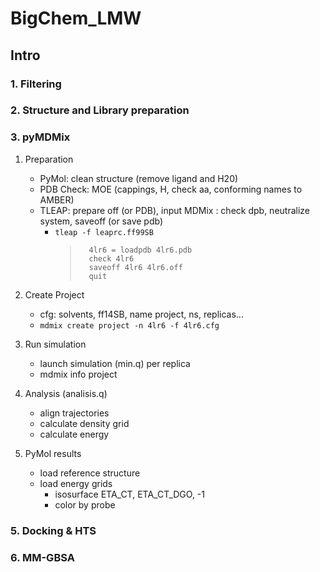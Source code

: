 # BigChem_LMW

## Intro

### 1. Filtering
### 2. Structure and Library preparation
### 3. pyMDMix

1. Preparation
   * PyMol: clean structure (remove ligand and H20)
   * PDB Check: MOE (cappings, H, check aa, conforming names to AMBER)
   * TLEAP: prepare off (or PDB), input MDMix : check dpb, neutralize system, saveoff (or save pdb)
      * `tleap -f leaprc.ff99SB`
         >       4lr6 = loadpdb 4lr6.pdb
         >       check 4lr6
         >       saveoff 4lr6 4lr6.off
         >       quit

3. Create Project
   * cfg: solvents, ff14SB, name project, ns, replicas...
   * `mdmix create project -n 4lr6 -f 4lr6.cfg`
4. Run simulation
   * launch simulation (min.q) per replica
   * mdmix info project
5. Analysis (analisis.q)
   * align trajectories
   * calculate density grid
   * calculate energy
6. PyMol results
   * load reference structure
   * load energy grids
      * isosurface ETA_CT, ETA_CT_DGO, -1
      * color by probe
    
### 5. Docking & HTS
### 6. MM-GBSA

